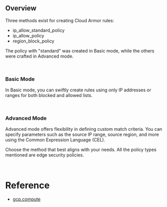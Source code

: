 ## Overview

Three methods exist for creating Cloud Armor rules:

- ip_allow_standard_policy
- ip_allow_policy
- region_block_policy

The policy with "standard" was created in Basic mode, while the others were crafted in Advanced mode.

<br/>

### Basic Mode
In Basic mode, you can swiftly create rules using only IP addresses or ranges for both blocked and allowed lists.

<br/>

### Advanced Mode
Advanced mode offers flexibility in defining custom match criteria. You can specify parameters such as the source IP range, source region, and more using the Common Expression Language (CEL).

Choose the method that best aligns with your needs. All the policy types mentioned are edge security policies.

<br/>

# Reference
- [gcp.compute](https://www.pulumi.com/registry/packages/gcp/api-docs/compute/#gcp-compute)